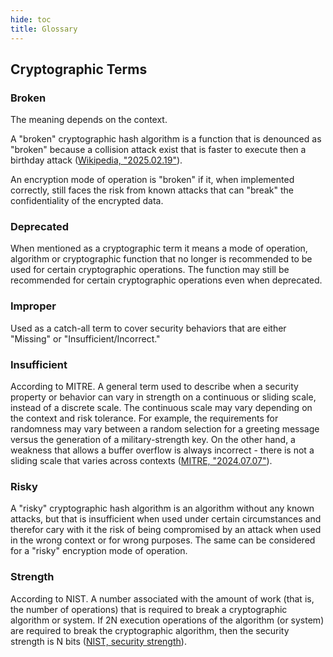 ```yaml
---
hide: toc
title: Glossary
---
```


## Cryptographic Terms

### Broken

The meaning depends on the context. 

A "broken" cryptographic hash algorithm is a function that is denounced as "broken" because a collision attack exist that is faster to execute then a birthday attack ([Wikipedia, "2025.02.19"](https://en.wikipedia.org/wiki/Collision_attack "Collision attack")).

An encryption mode of operation is "broken" if it, when implemented correctly, still faces the risk from known attacks that can "break" the confidentiality of the encrypted data.

### Deprecated

When mentioned as a cryptographic term it means a mode of operation, algorithm or cryptographic function that no longer is recommended to be used for certain cryptographic operations. The function may still be recommended for certain cryptographic operations even when deprecated.

### Improper

Used as a catch-all term to cover security behaviors that are either "Missing" or "Insufficient/Incorrect."

### Insufficient

According to MITRE. A general term used to describe when a security property or behavior can vary in strength on a continuous or sliding scale, instead of a discrete scale. The continuous scale may vary depending on the context and risk tolerance. For example, the requirements for randomness may vary between a random selection for a greeting message versus the generation of a military-strength key. On the other hand, a weakness that allows a buffer overflow is always incorrect - there is not a sliding scale that varies across contexts ([MITRE, "2024.07.07"](https://cwe.mitre.org/documents/glossary/index.html#Insufficient "Glossary")).

### Risky

A "risky" cryptographic hash algorithm is an algorithm without any known attacks, but that is insufficient when used under certain circumstances and therefor cary with it the risk of being compromised by an attack when used in the wrong context or for wrong purposes. The same can be considered for a "risky" encryption mode of operation.

### Strength

According to NIST. A number associated with the amount of work (that is, the number of operations) that is required to break a cryptographic algorithm or system. If 2N execution operations of the algorithm (or system) are required to break the cryptographic algorithm, then the security strength is N bits ([NIST, security strength](https://csrc.nist.gov/glossary/term/security_strength "security strength")).
